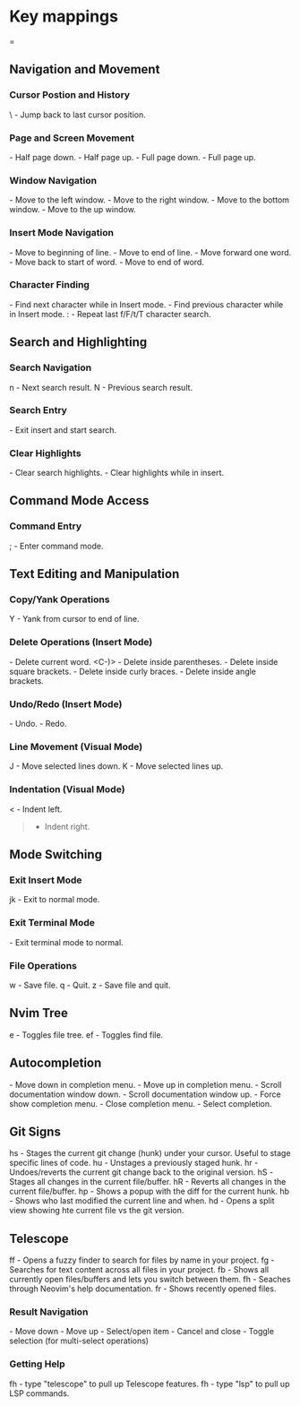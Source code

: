 # Key mappings
<leader> = <space>

## Navigation and Movement
### Cursor Postion and History
<leader>\ - Jump back to last cursor position.

### Page and Screen Movement
<C-d> - Half page down.
<C-u> - Half page up.
<C-f> - Full page down.
<C-b> - Full page up.

### Window Navigation
<C-h> - Move to the left window.
<C-l> - Move to the right window.
<C-j> - Move to the bottom window.
<C-k> - Move to the up window.

### Insert Mode Navigation
<C-I> - Move to beginning of line.
<C-A> - Move to end of line.
<C-w> - Move forward one word.
<C-b> - Move back to start of word.
<C-e> - Move to end of word.

### Character Finding
<C-n> - Find next character while in Insert mode.
<C-p> - Find previous character while in Insert mode.
: - Repeat last f/F/t/T character search.

## Search and Highlighting
### Search Navigation
n - Next search result.
N - Previous search result.


### Search Entry
<C-s> - Exit insert and start search.

### Clear Highlights
<C-c> - Clear search highlights.
<C-c> - Clear highlights while in insert.

## Command Mode Access
### Command Entry
; - Enter command mode.

## Text Editing and Manipulation
### Copy/Yank Operations
Y - Yank from cursor to end of line.

### Delete Operations (Insert Mode)
<C-d> - Delete current word.
<C-)> - Delete inside parentheses.
<C-s><C-b> - Delete inside square brackets.
<C-c><C-b> - Delete inside curly braces.
<C-a><C-b> - Delete inside angle brackets.


### Undo/Redo (Insert Mode)
<C-u> - Undo.
<C-r><C-u> - Redo.

### Line Movement (Visual Mode)
J - Move selected lines down.
K - Move selected lines up.

### Indentation (Visual Mode)
< - Indent left.
> - Indent right.


## Mode Switching
### Exit Insert Mode
jk - Exit to normal mode.

### Exit Terminal Mode
<Esc> - Exit terminal mode to normal.

### File Operations
<leader>w - Save file.
<leader>q - Quit.
<leader>z - Save file and quit.


## Nvim Tree
<leader>e - Toggles file tree.
<leader>ef - Toggles find file.

## Autocompletion
<C-j> - Move down in completion menu.
<C-k> - Move up in completion menu.
<C-f> - Scroll documentation window down.
<C-b> - Scroll documentation window up.
<C-Space> - Force show completion menu.
<C-e> - Close completion menu.
<Enter> - Select completion.

## Git Signs
<leader>hs - Stages the current git change (hunk) under your cursor. Useful to stage specific lines of code.
<leader>hu - Unstages a previously staged hunk.
<leader>hr - Undoes/reverts the current git change back to the original version.
<leader>hS -Stages all changes in the current file/buffer.
<leader>hR - Reverts all changes in the current file/buffer.
<leader>hp - Shows a popup with the diff for the current hunk.
<leader>hb - Shows who last modified the current line and when.
<leader>hd - Opens a split view showing hte current file vs the git version.

## Telescope
<leader>ff - Opens a fuzzy finder to search for files by name in your project.
<leader>fg - Searches for text content across all files in your project.
<leader>fb - Shows all currently open files/buffers and lets you switch between them.
<leader>fh - Seaches through Neovim's help documentation.
<leader>fr - Shows recently opened files.

### Result Navigation
<C-k> - Move down
<C-j> - Move up
<Enter> - Select/open item
<Esc> - Cancel and close
<Tab> - Toggle selection (for multi-select operations)

### Getting Help
<leader>fh - type "telescope" to pull up Telescope features.
<leader>fh - type "lsp" to pull up LSP commands.
